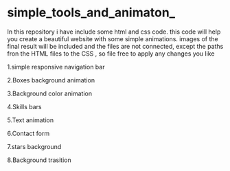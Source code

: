 # simple_tools_and_animaton_
In this repository i have include some html and css code.
this code will help you create a beautiful website with some simple animations.
images of the final result will be included 
and the files are not connected, except the paths fron the HTML files to the CSS , so file free to apply any changes you like

1.simple responsive navigation bar

2.Boxes background animation 

3.Background color animation

4.Skills bars

5.Text animation

6.Contact form

7.stars background

8.Background trasition
